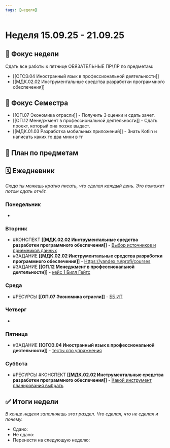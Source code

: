 ```yaml
---
tags: [неделя]
---
```

# Неделя 15.09.25 - 21.09.25

## 🎯 Фокус недели
Сдать все работы к пятнице
ОБЯЗАТЕЛЬНЫЕ ПР\ЛР по предметам:
- [[ОГСЭ.04 Иностранный язык в профессиональной деятельности]]
- [[МДК.02.02 Инструментальные средства разработки программного обеспечения]]


## 🎯 Фокус Семестра
- [[ОП.07 Экономика отрасли]] - Получить 3 оценки и сдать зачет.
- [[ОП.12 Менеджмент в профессиональной деятельности]] - Сдать проект, который она позже выдаст.
- [[МДК.01.03 Разработка мобильных приложений]] - Знать Kotlin и написать каких то два мини в тг
## 📝 План по предметам


## 🗓 Ежедневник
*Сюда ты можешь кратко писать, что сделал каждый день. Это поможет потом сдать отчёт.*

### Понедельник
-

### Вторник
- #КОНСПЕКТ  **[[МДК.02.02 Инструментальные средства разработки программного обеспечения]]** - [Выбор источников и приемников данных](https://storage14.eljur.ru/storage/274957f6b0988b07d6ace742c7ba0855?filename=Выбор+источников+и+приемников+данных.pptx&domain=kmpo)
-  #ЗАДАНИЕ **[[МДК.02.02 Инструментальные средства разработки программного обеспечения]]** - [Https://yandex.ru/profi/courses](https://yandex.ru/profi/courses "Https://yandex.ru/profi/courses")
-  #ЗАДАНИЕ **[[ОП.12 Менеджмент в профессиональной деятельности]]** - [кейс 1 Билл Гейтс](https://storage14.eljur.ru/storage/d9d583efd176f9f4e4bf9707287b6daa?filename=%D0%BA%D0%B5%D0%B9%D1%81+1+%D0%91%D0%B8%D0%BB%D0%BB+%D0%93%D0%B5%D0%B9%D1%82%D1%81.docx&domain=kmpo)

### Среда
- #РЕСУРСЫ **[[ОП.07 Экономика отрасли]]** - [ББ ИТ](https://storage14.eljur.ru/storage/fae5d187f799154b04664dd7f2350a22?filename=%D0%91%D0%91+%D0%98%D0%A2.docx&domain=kmpo)

### Четверг
-

### Пятница
- #ЗАДАНИЕ  **[[ОГСЭ.04 Иностранный язык в профессиональной деятельности]]** - [тесты  спо упражнения](https://storage14.eljur.ru/storage/72d1e9b4a5253948fb5ba3aff47cc749?filename=%D1%82%D0%B5%D1%81%D1%82%D1%8B++%D1%81%D0%BF%D0%BE+%D1%83%D0%BF%D1%80%D0%B0%D0%B6%D0%BD%D0%B5%D0%BD%D0%B8%D1%8F.docx&domain=kmpo)
### Суббота
- #РЕСУРСЫ #КОНСПЕКТ  **[[МДК.02.02 Инструментальные средства разработки программного обеспечения]]** - [Какой инструмент планирования выбрать](https://storage14.eljur.ru/storage/8cfe67fffa8f9de83d8082cba5ff93d0?filename=%D0%9A%D0%B0%D0%BA%D0%BE%D0%B9+%D0%B8%D0%BD%D1%81%D1%82%D1%80%D1%83%D0%BC%D0%B5%D0%BD%D1%82+%D0%BF%D0%BB%D0%B0%D0%BD%D0%B8%D1%80%D0%BE%D0%B2%D0%B0%D0%BD%D0%B8%D1%8F+%D0%B2%D1%8B%D0%B1%D1%80%D0%B0%D1%82%D1%8C.docx&domain=kmpo)

## ✅ Итоги недели
*В конце недели заполняешь этот раздел. Что сделал, что не сделал и почему.*

- Сдано:
- Не сдано:
- Перенести на следующую неделю: